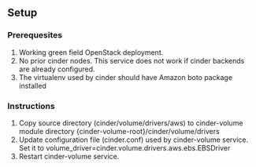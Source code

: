 ## Setup

### Prerequesites
1. Working green field OpenStack deployment.
2. No prior cinder nodes. This service does not work if cinder backends are already configured.
3. The virtualenv used by cinder should have Amazon boto package installed


### Instructions
1. Copy source directory (cinder/volume/drivers/aws) to cinder-volume module directory {cinder-volume-root}/cinder/volume/drivers
2. Update configuration file (cinder.conf) used by cinder-volume service. Set it to
   volume_driver=cinder.volume.drivers.aws.ebs.EBSDriver
3. Restart cinder-volume service.
